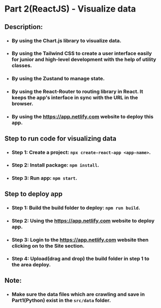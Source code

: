 # Part 2(ReactJS) - Visualize data

## Description:
 - ### By using the Chart.js library to visualize data.
 - ### By using the Tailwind CSS to create a user interface easily for junior and high-level development with the help of utility classes.
 - ### By using the Zustand to manage state.
 - ### By using the React-Router to routing library in React. It keeps the app's interface in sync with the URL in the browser.
 - ### By using the https://app.netlify.com website to deploy this app.

## Step to run code for visualizing data
 - ### Step 1: Create a project: `npx create-react-app <app-name>`.
 - ### Step 2: Install package: `npm install`.
 - ### Step 3: Run app: `npm start`.

## Step to deploy app
 - ### Step 1: Build the **build** folder to deploy: `npm run build`.
 - ### Step 2: Using the https://app.netlify.com website to deploy app.
 - ### Step 3: Login to the https://app.netlify.com website then clicking on to the **Site** section.
 - ### Step 4: Upload(drag and drop) the **build** folder in step 1 to the area deploy.

## Note:
 - ### Make sure the data files which are crawling and save in Part1(Python) exist in the `src/data` folder. 
